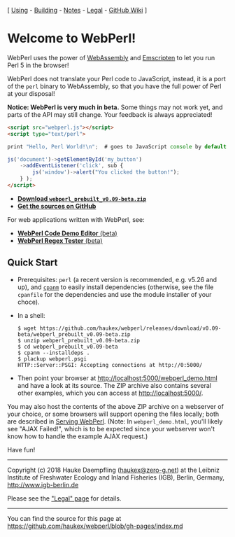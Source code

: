 
\[ [Using](using.html) -
[Building](building.html) -
[Notes](notes.html) -
[Legal](legal.html) -
[GitHub Wiki](https://github.com/haukex/webperl/wiki) \]

Welcome to WebPerl!
===================


WebPerl uses the power of [WebAssembly](https://webassembly.org/) and
[Emscripten](http://emscripten.org/) to let you run Perl 5 in the browser!

WebPerl does not translate your Perl code to JavaScript, instead, it is
a port of the `perl` binary to WebAssembly, so that you have the full
power of Perl at your disposal!

**Notice: WebPerl is very much in beta.**
Some things may not work yet, and parts of the API may still change.
Your feedback is always appreciated!

```html
<script src="webperl.js"></script>
<script type="text/perl">

print "Hello, Perl World!\n";  # goes to JavaScript console by default

js('document')->getElementById('my_button')
	->addEventListener('click', sub {
		js('window')->alert("You clicked the button!");
	} );
</script>
```

- [**Download `webperl_prebuilt_v0.09-beta.zip`**](https://github.com/haukex/webperl/releases/download/v0.09-beta/webperl_prebuilt_v0.09-beta.zip)
- [**Get the sources on GitHub**](https://github.com/haukex/webperl)

For web applications written with WebPerl, see:

- [**WebPerl Code Demo Editor** (beta)](democode/index.html)
- [**WebPerl Regex Tester** (beta)](regex.html)


Quick Start
-----------

- Prerequisites: `perl` (a recent version is recommended, e.g. v5.26 and up),
  and [`cpanm`](https://metacpan.org/pod/App::cpanminus) to easily install
  dependencies (otherwise, see the file `cpanfile` for the dependencies and
  use the module installer of your choce).

- In a shell:
  
      $ wget https://github.com/haukex/webperl/releases/download/v0.09-beta/webperl_prebuilt_v0.09-beta.zip
      $ unzip webperl_prebuilt_v0.09-beta.zip
      $ cd webperl_prebuilt_v0.09-beta
      $ cpanm --installdeps .
      $ plackup webperl.psgi
      HTTP::Server::PSGI: Accepting connections at http://0:5000/

- Then point your browser at <http://localhost:5000/webperl_demo.html>
  and have a look at its source. The ZIP archive also contains several
  other examples, which you can access at <http://localhost:5000/>.

You may also host the contents of the above ZIP archive on a webserver of your
choice, or some browsers will support opening the files locally; both are
described in [Serving WebPerl](using.html#serving-webperl).
(Note: In `webperl_demo.html`, you'll likely see "AJAX Failed!", which is to be
expected since your webserver won't know how to handle the example AJAX request.)

Have fun!


***

Copyright (c) 2018 Hauke Daempfling (haukex@zero-g.net)
at the Leibniz Institute of Freshwater Ecology and Inland Fisheries (IGB),
Berlin, Germany, <http://www.igb-berlin.de>

Please see the ["Legal" page](legal.html) for details.

***

You can find the source for this page at
<https://github.com/haukex/webperl/blob/gh-pages/index.md>

